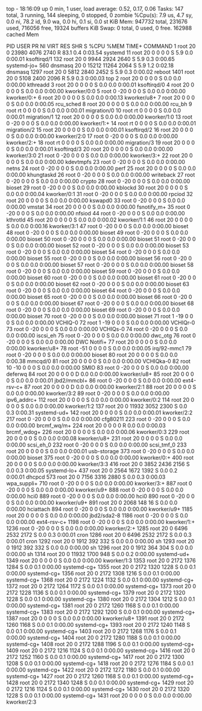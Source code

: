 top - 18:16:09 up 0 min,  1 user,  load average: 0.52, 0.17, 0.06
Tasks: 147 total,   3 running, 144 sleeping,   0 stopped,   0 zombie
%Cpu(s):  7.9 us,  4.7 sy,  0.0 ni, 78.2 id,  9.0 wa,  0.0 hi,  0.1 si,  0.0 st
KiB Mem:    947732 total,   231676 used,   716056 free,    19324 buffers
KiB Swap:        0 total,        0 used,        0 free.   162988 cached Mem

  PID USER      PR  NI    VIRT    RES    SHR S  %CPU %MEM     TIME+ COMMAND
    1 root      20   0   23980   4076   2740 R  83.1  0.4   0:03.54 systemd
   11 root      20   0       0      0      0 S   5.9  0.0   0:00.01 ksoftirqd/1
  132 root      20   0    9944   2924   2640 S   5.9  0.3   0:00.65 systemd-jo+
  560 dnsmasq   20   0   15212  11264   2064 S   5.9  1.2   0:02.18 dnsmasq
 1297 root      20   0    5812   2840   2452 S   5.9  0.3   0:00.02 reboot
 1401 root      20   0    5108   2400   2096 R   5.9  0.3   0:00.03 top
    2 root      20   0       0      0      0 S   0.0  0.0   0:00.00 kthreadd
    3 root      20   0       0      0      0 S   0.0  0.0   0:00.01 ksoftirqd/0
    4 root      20   0       0      0      0 S   0.0  0.0   0:00.00 kworker/0:0
    5 root       0 -20       0      0      0 S   0.0  0.0   0:00.00 kworker/0:+
    6 root      20   0       0      0      0 S   0.0  0.0   0:00.13 kworker/u8+
    7 root      20   0       0      0      0 S   0.0  0.0   0:00.05 rcu_sched
    8 root      20   0       0      0      0 S   0.0  0.0   0:00.00 rcu_bh
    9 root      rt   0       0      0      0 S   0.0  0.0   0:00.01 migration/0
   10 root      rt   0       0      0      0 S   0.0  0.0   0:00.01 migration/1
   12 root      20   0       0      0      0 S   0.0  0.0   0:00.00 kworker/1:0
   13 root       0 -20       0      0      0 S   0.0  0.0   0:00.00 kworker/1:+
   14 root      rt   0       0      0      0 S   0.0  0.0   0:00.01 migration/2
   15 root      20   0       0      0      0 S   0.0  0.0   0:00.01 ksoftirqd/2
   16 root      20   0       0      0      0 S   0.0  0.0   0:00.00 kworker/2:0
   17 root       0 -20       0      0      0 S   0.0  0.0   0:00.00 kworker/2:+
   18 root      rt   0       0      0      0 S   0.0  0.0   0:00.00 migration/3
   19 root      20   0       0      0      0 S   0.0  0.0   0:00.01 ksoftirqd/3
   20 root      20   0       0      0      0 S   0.0  0.0   0:00.00 kworker/3:0
   21 root       0 -20       0      0      0 S   0.0  0.0   0:00.00 kworker/3:+
   22 root      20   0       0      0      0 S   0.0  0.0   0:00.00 kdevtmpfs
   23 root       0 -20       0      0      0 S   0.0  0.0   0:00.00 netns
   24 root       0 -20       0      0      0 S   0.0  0.0   0:00.00 perf
   25 root      20   0       0      0      0 S   0.0  0.0   0:00.00 khungtaskd
   26 root       0 -20       0      0      0 S   0.0  0.0   0:00.00 writeback
   27 root       0 -20       0      0      0 S   0.0  0.0   0:00.00 crypto
   28 root       0 -20       0      0      0 S   0.0  0.0   0:00.00 bioset
   29 root       0 -20       0      0      0 S   0.0  0.0   0:00.00 kblockd
   30 root      20   0       0      0      0 S   0.0  0.0   0:00.04 kworker/0:1
   31 root       0 -20       0      0      0 S   0.0  0.0   0:00.00 rpciod
   32 root      20   0       0      0      0 S   0.0  0.0   0:00.00 kswapd0
   33 root       0 -20       0      0      0 S   0.0  0.0   0:00.00 vmstat
   34 root      20   0       0      0      0 S   0.0  0.0   0:00.00 fsnotify_m+
   35 root       0 -20       0      0      0 S   0.0  0.0   0:00.00 nfsiod
   44 root       0 -20       0      0      0 S   0.0  0.0   0:00.00 kthrotld
   45 root      20   0       0      0      0 S   0.0  0.0   0:00.02 kworker/1:1
   46 root      20   0       0      0      0 S   0.0  0.0   0:00.16 kworker/3:1
   47 root       0 -20       0      0      0 S   0.0  0.0   0:00.00 bioset
   48 root       0 -20       0      0      0 S   0.0  0.0   0:00.00 bioset
   49 root       0 -20       0      0      0 S   0.0  0.0   0:00.00 bioset
   50 root       0 -20       0      0      0 S   0.0  0.0   0:00.00 bioset
   51 root       0 -20       0      0      0 S   0.0  0.0   0:00.00 bioset
   52 root       0 -20       0      0      0 S   0.0  0.0   0:00.00 bioset
   53 root       0 -20       0      0      0 S   0.0  0.0   0:00.00 bioset
   54 root       0 -20       0      0      0 S   0.0  0.0   0:00.00 bioset
   55 root       0 -20       0      0      0 S   0.0  0.0   0:00.00 bioset
   56 root       0 -20       0      0      0 S   0.0  0.0   0:00.00 bioset
   57 root       0 -20       0      0      0 S   0.0  0.0   0:00.00 bioset
   58 root       0 -20       0      0      0 S   0.0  0.0   0:00.00 bioset
   59 root       0 -20       0      0      0 S   0.0  0.0   0:00.00 bioset
   60 root       0 -20       0      0      0 S   0.0  0.0   0:00.00 bioset
   61 root       0 -20       0      0      0 S   0.0  0.0   0:00.00 bioset
   62 root       0 -20       0      0      0 S   0.0  0.0   0:00.00 bioset
   63 root       0 -20       0      0      0 S   0.0  0.0   0:00.00 bioset
   64 root       0 -20       0      0      0 S   0.0  0.0   0:00.00 bioset
   65 root       0 -20       0      0      0 S   0.0  0.0   0:00.00 bioset
   66 root       0 -20       0      0      0 S   0.0  0.0   0:00.00 bioset
   67 root       0 -20       0      0      0 S   0.0  0.0   0:00.00 bioset
   68 root       0 -20       0      0      0 S   0.0  0.0   0:00.00 bioset
   69 root       0 -20       0      0      0 S   0.0  0.0   0:00.00 bioset
   70 root       0 -20       0      0      0 S   0.0  0.0   0:00.00 bioset
   71 root       1 -19       0      0      0 S   0.0  0.0   0:00.00 VCHIQ-0
   72 root       1 -19       0      0      0 S   0.0  0.0   0:00.00 VCHIQr-0
   73 root       0 -20       0      0      0 S   0.0  0.0   0:00.00 VCHIQs-0
   74 root       0 -20       0      0      0 S   0.0  0.0   0:00.00 iscsi_eh
   75 root       0 -20       0      0      0 S   0.0  0.0   0:00.00 dwc_otg
   76 root       0 -20       0      0      0 S   0.0  0.0   0:00.00 DWC Notifi+
   77 root      20   0       0      0      0 S   0.0  0.0   0:00.00 kworker/u8+
   78 root     -51   0       0      0      0 S   0.0  0.0   0:00.05 irq/92-mmc1
   79 root       0 -20       0      0      0 S   0.0  0.0   0:00.00 bioset
   80 root      20   0       0      0      0 S   0.0  0.0   0:00.38 mmcqd/0
   81 root      20   0       0      0      0 S   0.0  0.0   0:00.00 VCHIQka-0
   82 root      10 -10       0      0      0 S   0.0  0.0   0:00.00 SMIO
   83 root       0 -20       0      0      0 S   0.0  0.0   0:00.00 deferwq
   84 root      20   0       0      0      0 D   0.0  0.0   0:00.00 kworker/u8+
   85 root      20   0       0      0      0 S   0.0  0.0   0:00.01 jbd2/mmcbl+
   86 root       0 -20       0      0      0 S   0.0  0.0   0:00.00 ext4-rsv-c+
   87 root      20   0       0      0      0 D   0.0  0.0   0:00.00 kworker/2:1
   88 root      20   0       0      0      0 S   0.0  0.0   0:00.00 kworker/3:2
   89 root       0 -20       0      0      0 S   0.0  0.0   0:00.00 ipv6_addrc+
  112 root      20   0       0      0      0 S   0.0  0.0   0:00.00 kworker/0:2
  114 root      20   0       0      0      0 S   0.0  0.0   0:00.00 kworker/1:2
  137 root      20   0   11932   3052   2300 S   0.0  0.3   0:00.31 systemd-ud+
  142 root      20   0       0      0      0 S   0.0  0.0   0:00.01 kworker/2:2
  217 root       0 -20       0      0      0 S   0.0  0.0   0:00.00 cfg80211
  223 root       0 -20       0      0      0 S   0.0  0.0   0:00.00 brcmf_wq/m+
  224 root      20   0       0      0      0 R   0.0  0.0   0:00.03 brcmf_wdog+
  226 root      20   0       0      0      0 S   0.0  0.0   0:00.06 kworker/0:3
  229 root      20   0       0      0      0 S   0.0  0.0   0:00.08 kworker/u8+
  231 root      20   0       0      0      0 S   0.0  0.0   0:00.00 scsi_eh_0
  232 root       0 -20       0      0      0 S   0.0  0.0   0:00.00 scsi_tmf_0
  233 root      20   0       0      0      0 S   0.0  0.0   0:00.01 usb-storage
  373 root       0 -20       0      0      0 S   0.0  0.0   0:00.00 bioset
  375 root       0 -20       0      0      0 S   0.0  0.0   0:00.00 kworker/0:+
  400 root      20   0       0      0      0 S   0.0  0.0   0:00.00 kworker/3:3
  416 root      20   0    3852   2436   2156 S   0.0  0.3   0:00.05 systemd-lo+
  437 root      20   0    2564   1672   1392 S   0.0  0.2   0:00.01 dhcpcd
  573 root      20   0    7156   3316   2880 S   0.0  0.3   0:00.03 wpa_suppli+
  710 root       0 -20       0      0      0 S   0.0  0.0   0:00.00 kworker/3:+
  887 root       0 -20       0      0      0 S   0.0  0.0   0:00.00 kworker/u9+
  888 root       0 -20       0      0      0 S   0.0  0.0   0:00.00 hci0
  889 root       0 -20       0      0      0 S   0.0  0.0   0:00.00 hci0
  890 root       0 -20       0      0      0 S   0.0  0.0   0:00.00 kworker/u9+
  891 root      20   0    2068    148     16 S   0.0  0.0   0:00.00 hciattach
  894 root       0 -20       0      0      0 S   0.0  0.0   0:00.00 kworker/u9+
 1185 root      20   0       0      0      0 S   0.0  0.0   0:00.00 jbd2/sda2-8
 1186 root       0 -20       0      0      0 S   0.0  0.0   0:00.00 ext4-rsv-c+
 1198 root       0 -20       0      0      0 S   0.0  0.0   0:00.00 kworker/1:+
 1236 root       0 -20       0      0      0 S   0.0  0.0   0:00.00 kworker/2:+
 1285 root      20   0    6496   2532   2172 S   0.0  0.3   0:00.01 cron
 1286 root      20   0    6496   2532   2172 S   0.0  0.3   0:00.01 cron
 1292 root      20   0    1912    392    332 S   0.0  0.0   0:00.00 sh
 1293 root      20   0    1912    392    332 S   0.0  0.0   0:00.00 sh
 1296 root      20   0    1912    364    304 S   0.0  0.0   0:00.00 sh
 1314 root      20   0   11932   1700    948 S   0.0  0.2   0:00.00 systemd-ud+
 1349 root      20   0       0      0      0 S   0.0  0.0   0:00.00 kworker/1:3
 1353 root      20   0    2172   1376   1284 S   0.0  0.1   0:00.00 systemd-cg+
 1355 root      20   0    2172   1320   1228 S   0.0  0.1   0:00.00 systemd-cg+
 1356 root      20   0    2172   1308   1216 S   0.0  0.1   0:00.00 systemd-cg+
 1368 root      20   0    2172   1224   1132 S   0.0  0.1   0:00.00 systemd-cg+
 1372 root      20   0    2172   1264   1172 S   0.0  0.1   0:00.00 systemd-cg+
 1373 root      20   0    2172   1228   1136 S   0.0  0.1   0:00.00 systemd-cg+
 1379 root      20   0    2172   1320   1228 S   0.0  0.1   0:00.00 systemd-cg+
 1380 root      20   0    2172   1304   1212 S   0.0  0.1   0:00.00 systemd-cg+
 1381 root      20   0    2172   1260   1168 S   0.0  0.1   0:00.00 systemd-cg+
 1383 root      20   0    2172   1292   1200 S   0.0  0.1   0:00.00 systemd-cg+
 1387 root      20   0       0      0      0 S   0.0  0.0   0:00.00 kworker/u8+
 1391 root      20   0    2172   1260   1168 S   0.0  0.1   0:00.00 systemd-cg+
 1393 root      20   0    2172   1240   1148 S   0.0  0.1   0:00.00 systemd-cg+
 1403 root      20   0    2172   1268   1176 S   0.0  0.1   0:00.00 systemd-cg+
 1404 root      20   0    2172   1280   1188 S   0.0  0.1   0:00.00 systemd-cg+
 1408 root      20   0    2172   1288   1196 S   0.0  0.1   0:00.00 systemd-cg+
 1409 root      20   0    2172   1216   1124 S   0.0  0.1   0:00.00 systemd-cg+
 1416 root      20   0    2172   1252   1160 S   0.0  0.1   0:00.00 systemd-cg+
 1417 root      20   0    2172   1300   1208 S   0.0  0.1   0:00.00 systemd-cg+
 1418 root      20   0    2172   1276   1184 S   0.0  0.1   0:00.00 systemd-cg+
 1422 root      20   0    2172   1272   1180 S   0.0  0.1   0:00.00 systemd-cg+
 1427 root      20   0    2172   1260   1168 S   0.0  0.1   0:00.00 systemd-cg+
 1428 root      20   0    2172   1340   1248 S   0.0  0.1   0:00.00 systemd-cg+
 1429 root      20   0    2172   1216   1124 S   0.0  0.1   0:00.00 systemd-cg+
 1430 root      20   0    2172   1320   1228 S   0.0  0.1   0:00.00 systemd-cg+
 1431 root      20   0       0      0      0 S   0.0  0.0   0:00.00 kworker/2:3

